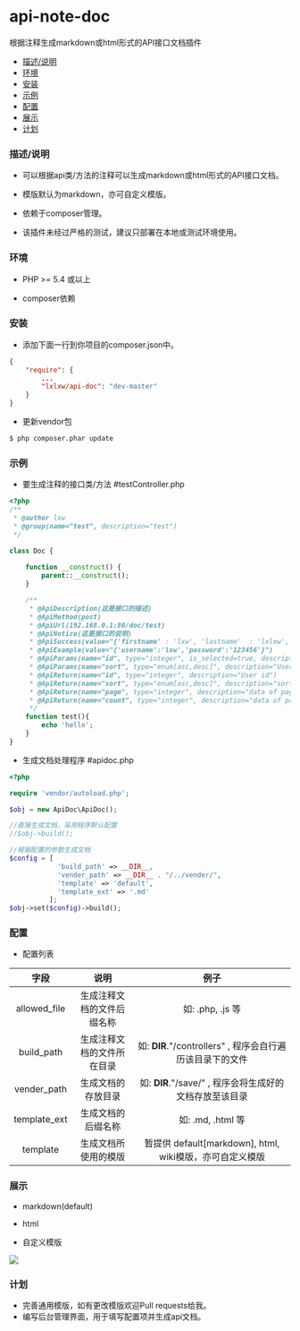 # api-note-doc
根据注释生成markdown或html形式的API接口文档插件


* [描述/说明](#describe)
* [环境](#requirements)
* [安装](#install)
* [示例](#demo)
* [配置](#config)
* [展示](#show)
* [计划](#todo)

### <a id="describe"></a>描述/说明

* 可以根据api类/方法的注释可以生成markdown或html形式的API接口文档。

* 模版默认为markdown，亦可自定义模版。

* 依赖于composer管理。

* 该插件未经过严格的测试，建议只部署在本地或测试环境使用。


### <a id="requirements"></a>环境

* PHP >= 5.4 或以上

* composer依赖

### <a id="install"></a>安装

* 添加下面一行到你项目的composer.json中。
```json
{
    "require": {
        ...
        "lxlxw/api-doc": "dev-master"
    }
}
```

* 更新vendor包
```bash
$ php composer.phar update
```

### <a id="demo"></a>示例

* 要生成注释的接口类/方法 #testController.php
```php
<?php 
/**
 * @author lxw
 * @group(name="test", description="test")
 */

class Doc {
    
    function __construct() {
        parent::__construct();
    }

    /**
     * @ApiDescription(这是接口的描述)
     * @ApiMethod(post)
     * @ApiUrl(192.168.0.1:80/doc/test)
     * @ApiNotice(这是接口的说明)
     * @ApiSuccess(value="{'firstname' : 'lxw', 'lastname'  : 'lxlxw', 'lastLogin' : '2016-11-11'}")
     * @ApiExample(value="{'username':'lxw','password':'123456'}")
     * @ApiParams(name="id", type="integer", is_selected=true, description="User id")
     * @ApiParams(name="sort", type="enum[asc,desc]", description="User data")
     * @ApiReturn(name="id", type="integer", description="User id")
     * @ApiReturn(name="sort", type="enum[asc,desc]", description="sort data")
     * @ApiReturn(name="page", type="integer", description="data of page")
     * @ApiReturn(name="count", type="integer", description="data of page")
     */
    function test(){
        echo 'hello';
    }
}
```

* 生成文档处理程序 #apidoc.php

```php
<?php

require 'vendor/autoload.php';

$obj = new ApiDoc\ApiDoc();

//直接生成文档，采用程序默认配置
//$obj->build();

//根据配置的参数生成文档
$config = [
            'build_path' => __DIR__,
            'vender_path' => __DIR__ . "/../vender/",
            'template' => 'default',
            'template_ext' => '.md'
          ];
$obj->set($config)->build();
```

### <a id="config"></a>配置

* 配置列表

| 字段 | 说明 | 例子 |
| :------:| :------: | :------: |
| allowed_file | 生成注释文档的文件后缀名称 | 如: .php, .js 等  |
| build_path | 生成注释文档的文件所在目录 | 如: __DIR__."/controllers" , 程序会自行遍历该目录下的文件 |
| vender_path | 生成文档的存放目录 | 如: __DIR__."/save/" , 程序会将生成好的文档存放至该目录 |
| template_ext | 生成文档的后缀名称 | 如: .md, .html 等 |
| template | 生成文档所使用的模版| 暂提供 default[markdown], html, wiki模版，亦可自定义模版 |

### <a id="show"></a>展示

* markdown(default)

* html

* 自定义模版

![](https://github.com/lxlxw/api-note-doc/image/ECDB47E1-88FB-45A2-AAC5-4E90E73EBBF4.png)

### <a id="todo"></a>计划

* 完善通用模版，如有更改模版欢迎Pull requests给我。
* 编写后台管理界面，用于填写配置项并生成api文档。


